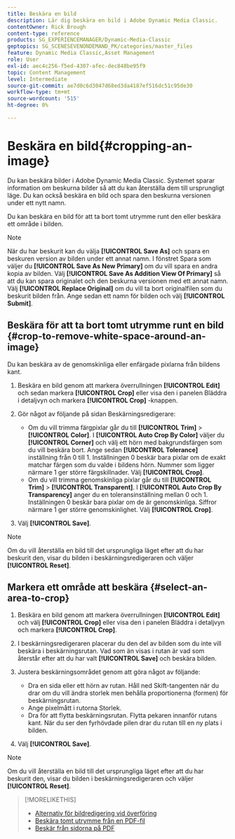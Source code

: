```yaml
---
title: Beskära en bild
description: Lär dig beskära en bild i Adobe Dynamic Media Classic.
contentOwner: Rick Brough
content-type: reference
products: SG_EXPERIENCEMANAGER/Dynamic-Media-Classic
geptopics: SG_SCENESEVENONDEMAND_PK/categories/master_files
feature: Dynamic Media Classic,Asset Management
role: User
exl-id: aec4c256-f5ed-4307-afec-dec848be95f9
topic: Content Management
level: Intermediate
source-git-commit: ae7d0c6d3047d68ed3da4187ef516dc51c95de30
workflow-type: tm+mt
source-wordcount: '515'
ht-degree: 0%

---
```


# Beskära en bild{#cropping-an-image}

Du kan beskära bilder i Adobe Dynamic Media Classic. Systemet sparar information om beskurna bilder så att du kan återställa dem till ursprungligt läge. Du kan också beskära en bild och spara den beskurna versionen under ett nytt namn.

Du kan beskära en bild för att ta bort tomt utrymme runt den eller beskära ett område i bilden.

>[!NOTE]
>
>När du har beskurit kan du välja **[!UICONTROL Save As]** och spara en beskuren version av bilden under ett annat namn. I fönstret Spara som väljer du **[!UICONTROL Save As New Primary]** om du vill spara en andra kopia av bilden. Välj **[!UICONTROL Save As Addition View Of Primary]** så att du kan spara originalet och den beskurna versionen med ett annat namn. Välj **[!UICONTROL Replace Original]** om du vill ta bort originalfilen som du beskurit bilden från. Ange sedan ett namn för bilden och välj **[!UICONTROL Submit]**.

## Beskära för att ta bort tomt utrymme runt en bild {#crop-to-remove-white-space-around-an-image}

Du kan beskära av de genomskinliga eller enfärgade pixlarna från bildens kant.

1. Beskära en bild genom att markera överrullningen **[!UICONTROL Edit]** och sedan markera **[!UICONTROL Crop]** eller visa den i panelen Bläddra i detaljvyn och markera **[!UICONTROL Crop]** -knappen.
1. Gör något av följande på sidan Beskärningsredigerare:

   * Om du vill trimma färgpixlar går du till **[!UICONTROL Trim]** > **[!UICONTROL Color]**. I **[!UICONTROL Auto Crop By Color]** väljer du **[!UICONTROL Corner]** och välj ett hörn med bakgrundsfärgen som du vill beskära bort. Ange sedan **[!UICONTROL Tolerance]** inställning från 0 till 1. Inställningen 0 beskär bara pixlar om de exakt matchar färgen som du valde i bildens hörn. Nummer som ligger närmare 1 ger större färgskillnader. Välj **[!UICONTROL Crop]**.
   * Om du vill trimma genomskinliga pixlar går du till **[!UICONTROL Trim]** > **[!UICONTROL Transparent]**. I **[!UICONTROL Auto Crop By Transparency]** anger du en toleransinställning mellan 0 och 1. Inställningen 0 beskär bara pixlar om de är genomskinliga. Siffror närmare 1 ger större genomskinlighet. Välj **[!UICONTROL Crop]**.

1. Välj **[!UICONTROL Save]**.

>[!NOTE]
>
>Om du vill återställa en bild till det ursprungliga läget efter att du har beskurit den, visar du bilden i beskärningsredigeraren och väljer **[!UICONTROL Reset]**.

## Markera ett område att beskära {#select-an-area-to-crop}

1. Beskära en bild genom att markera överrullningen **[!UICONTROL Edit]** och välj **[!UICONTROL Crop]** eller visa den i panelen Bläddra i detaljvyn och markera **[!UICONTROL Crop]**.

1. I beskärningsredigeraren placerar du den del av bilden som du inte vill beskära i beskärningsrutan. Vad som än visas i rutan är vad som återstår efter att du har valt **[!UICONTROL Save]** och beskära bilden.
1. Justera beskärningsområdet genom att göra något av följande:

   * Dra en sida eller ett hörn av rutan. Håll ned Skift-tangenten när du drar om du vill ändra storlek men behålla proportionerna (formen) för beskärningsrutan.
   * Ange pixelmått i rutorna Storlek.
   * Dra för att flytta beskärningsrutan. Flytta pekaren innanför rutans kant. När du ser den fyrhövdade pilen drar du rutan till en ny plats i bilden.

1. Välj **[!UICONTROL Save]**.

>[!NOTE]
>
>Om du vill återställa en bild till det ursprungliga läget efter att du har beskurit den, visar du bilden i beskärningsredigeraren och väljer **[!UICONTROL Reset]**.

>[!MORELIKETHIS]
>
>* [Alternativ för bildredigering vid överföring](image-editing-options-upload.md#image-editing-options-at-upload)
>* [Beskära tomt utrymme från en PDF-fil](pdfs.md#cropping_white_space_from_a_pdf_file)
>* [Beskär från sidorna på PDF](pdfs.md#cropping_from_the_sides_of_pdf_pages)
